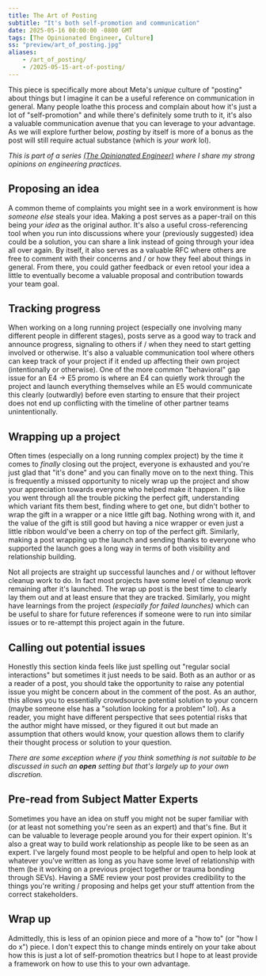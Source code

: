 ```yaml
---
title: The Art of Posting
subtitle: "It's both self-promotion and communication"
date: 2025-05-16 00:00:00 -0800 GMT
tags: [The Opinionated Engineer, Culture]
ss: "preview/art_of_posting.jpg"
aliases:
    - /art_of_posting/
    - /2025-05-15-art-of-posting/
---
```


This piece is specifically more about Meta's _unique_ culture of "posting" about things but I imagine it can be a useful reference on communication in general. Many people loathe this process and complain about how it's just a lot of "self-promotion" and while there's definitely some truth to it, it's also a valuable communication avenue that you can leverage to your advantage. As we will explore further below, _posting_ by itself is more of a bonus as the post will still require actual substance (which is _your work_ lol).

_This is part of a series [(The Opinionated Engineer)](/blog/2025-05-04-the-opinionated-engineer/) where I share my strong opinions on engineering practices._

## Proposing an idea

A common theme of complaints you might see in a work environment is how _someone else_ steals your idea. Making a post serves as a paper-trail on this being _your idea_ as the original author. It's also a useful cross-referencing tool when you run into discussions where your (previously suggested) idea could be a solution, you can share a link instead of going through your idea all over again. By itself, it also serves as a valuable RFC where others are free to comment with their concerns and / or how they feel about things in general. From there, you could gather feedback or even retool your idea a little to eventually become a valuable proposal and contribution towards your team goal.

## Tracking progress

When working on a long running project (especially one involving many different people in different stages), posts serve as a good way to track and announce progress, signaling to others if / when they need to start getting involved or otherwise. It's also a valuable communication tool where others can keep track of your project if it ended up affecting their own project (intentionally or otherwise). One of the more common "behavioral" gap issue for an E4 -> E5 promo is where an E4 can quietly work through the project and launch everything themselves while an E5 would communicate this clearly (outwardly) before even starting to ensure that their project does not end up conflicting with the timeline of other partner teams unintentionally.

## Wrapping up a project

Often times (especially on a long running complex project) by the time it comes to _finally_ closing out the project, everyone is exhausted and you're just glad that "it's done" and you can finally move on to the next thing. This is frequently a missed opportunity to nicely wrap up the project and show your appreciation towards everyone who helped make it happen. It's like you went through all the trouble picking the perfect gift, understanding which variant fits them best, finding where to get one, but didn't bother to wrap the gift in a wrapper or a nice little gift bag. Nothing wrong with it, and the value of the gift is still good but having a nice wrapper or even just a little ribbon would've been a cherry on top of the perfect gift. Similarly, making a post wrapping up the launch and sending thanks to everyone who supported the launch goes a long way in terms of both visibility and relationship building.

Not all projects are straight up successful launches and / or without leftover cleanup work to do. In fact most projects have some level of cleanup work remaining after it's launched. The wrap up post is the best time to clearly lay them out and at least ensure that they are tracked. Similarly, you might have learnings from the project _(especially for failed launches)_ which can be useful to share for future references if someone were to run into similar issues or to re-attempt this project again in the future.

## Calling out potential issues

Honestly this section kinda feels like just spelling out "regular social interactions" but sometimes it just needs to be said. Both as an author or as a reader of a post, you should take the opportunity to raise any potential issue you might be concern about in the comment of the post. As an author, this allows you to essentially crowdsource potential solution to your concern (maybe someone else has a "solution looking for a problem" lol). As a reader, you might have different perspective that sees potential risks that the author might have missed, or they figured it out but made an assumption that others would know, your question allows them to clarify their thought process or solution to your question.

_There are some exception where if you think something is not suitable to be discussed in such an **open** setting but that's largely up to your own discretion._

## Pre-read from Subject Matter Experts

Sometimes you have an idea on stuff you might not be super familiar with (or at least not something you're seen as an expert) and that's fine. But it can be valuable to leverage people around you for their expert opinion. It's also a great way to build work relationship as people like to be seen as an expert. I've largely found most people to be helpful and open to help look at whatever you've written as long as you have some level of relationship with them (be it working on a previous project together or trauma bonding through SEVs). Having a SME review your post provides credibility to the things you're writing / proposing and helps get your stuff attention from the correct stakeholders.

## Wrap up

Admittedly, this is less of an opinion piece and more of a "how to" (or "how I do x") piece. I don't expect this to change minds entirely on your take about how this is just a lot of self-promotion theatrics but I hope to at least provide a framework on how to use this to your own advantage.